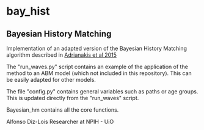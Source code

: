 # bay_hist
## Bayesian History Matching 

Implementation of an adapted version of the Bayesian History Matching algorithm described in <a href="https://journals.plos.org/ploscompbiol/article?id=10.1371/journal.pcbi.1003968"> Adrianakis et al 2015 </a>


The "run_waves.py" script contains an example of the application of the method to an ABM model (which not included in this repository). This can be easily adapted for other models.


The file "config.py" contains general variables such as paths or age groups. This is updated directly from the "run_waves" script.


Bayesian_hm contains all the core functions.


Alfonso Diz-Lois
Researcher at NPIH - UiO
